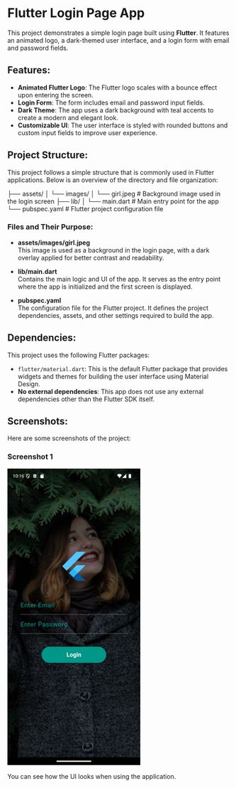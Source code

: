 # Flutter Login Page App

This project demonstrates a simple login page built using **Flutter**. It features an animated logo, a dark-themed user interface, and a login form with email and password fields.

## Features:
- **Animated Flutter Logo**: The Flutter logo scales with a bounce effect upon entering the screen.
- **Login Form**: The form includes email and password input fields.
- **Dark Theme**: The app uses a dark background with teal accents to create a modern and elegant look.
- **Customizable UI**: The user interface is styled with rounded buttons and custom input fields to improve user experience.

## Project Structure:
This project follows a simple structure that is commonly used in Flutter applications. Below is an overview of the directory and file organization:

├── assets/
│   └── images/
│       └── girl.jpeg          # Background image used in the login screen
├── lib/
│   └── main.dart              # Main entry point for the app
└── pubspec.yaml               # Flutter project configuration file

### Files and Their Purpose:

- **assets/images/girl.jpeg**  
  This image is used as a background in the login page, with a dark overlay applied for better contrast and readability.

- **lib/main.dart**  
  Contains the main logic and UI of the app. It serves as the entry point where the app is initialized and the first screen is displayed.

- **pubspec.yaml**  
  The configuration file for the Flutter project. It defines the project dependencies, assets, and other settings required to build the app.

## Dependencies:

This project uses the following Flutter packages:

- `flutter/material.dart`: This is the default Flutter package that provides widgets and themes for building the user interface using Material Design.
- **No external dependencies**: This app does not use any external dependencies other than the Flutter SDK itself.

## Screenshots:

Here are some screenshots of the project:

### Screenshot 1
<img src="assets/screenshot1.png" alt="Screenshot 1" width="300" height="667"/>

You can see how the UI looks when using the application.
